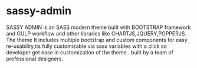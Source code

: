 # sassy-admin
SASSY ADMIN is an SASS modern theme built with BOOTSTRAP framework and GULP workflow and other libraries like CHARTJS,JQUERY,POPPERJS.  The theme It includes multiple bootstrap and custom components for easy re-usability,its fully customizable via sass variables with a click so developer get ease in customization of the theme . built by a team of  professional designers.
